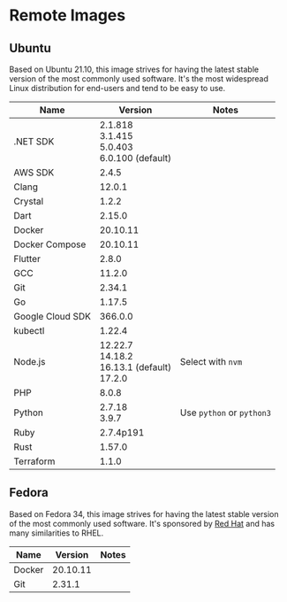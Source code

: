 # Remote Images

## Ubuntu

Based on Ubuntu 21.10, this image strives for having the latest stable version of the most commonly used software. It's the most widespread Linux distribution for end-users and tend to be easy to use.

<!-- BEGIN GENERATED SECTION: ubuntu -->

| Name | Version | Notes |
| ---- | ------- | ----- |
| .NET SDK | 2.1.818<br>3.1.415<br>5.0.403<br>6.0.100 (default) |
| AWS SDK | 2.4.5 |
| Clang | 12.0.1 |
| Crystal | 1.2.2 |
| Dart | 2.15.0 |
| Docker | 20.10.11 |
| Docker Compose | 20.10.11 |
| Flutter | 2.8.0 |
| GCC | 11.2.0 |
| Git | 2.34.1 |
| Go | 1.17.5 |
| Google Cloud SDK | 366.0.0 |
| kubectl | 1.22.4 |
| Node.js | 12.22.7<br>14.18.2<br>16.13.1 (default)<br>17.2.0 | Select with `nvm` |
| PHP | 8.0.8 |
| Python | 2.7.18<br>3.9.7 | Use `python` or `python3` |
| Ruby | 2.7.4p191 |
| Rust | 1.57.0 |
| Terraform | 1.1.0 |

<!-- END GENERATED SECTION: ubuntu -->

## Fedora

Based on Fedora 34, this image strives for having the latest stable version of the most commonly used software. It's sponsored by [Red Hat](https://www.redhat.com/) and has many similarities to RHEL.

<!-- BEGIN GENERATED SECTION: fedora -->

| Name | Version | Notes |
| ---- | ------- | ----- |
| Docker | 20.10.11 |
| Git | 2.31.1 |

<!-- END GENERATED SECTION: fedora -->
